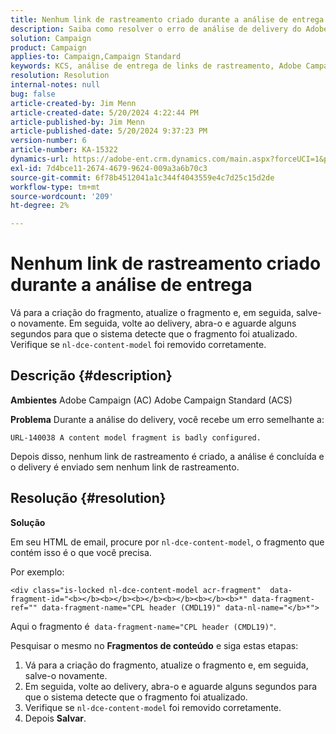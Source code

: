 ```yaml
---
title: Nenhum link de rastreamento criado durante a análise de entrega
description: Saiba como resolver o erro de análise de delivery do Adobe Campaign Standard.
solution: Campaign
product: Campaign
applies-to: Campaign,Campaign Standard
keywords: KCS, análise de entrega de links de rastreamento, Adobe Campaign Standard, Adobe Campaign, erro, HTML, fragmento, ACS, AC, Solução de problemas
resolution: Resolution
internal-notes: null
bug: false
article-created-by: Jim Menn
article-created-date: 5/20/2024 4:22:44 PM
article-published-by: Jim Menn
article-published-date: 5/20/2024 9:37:23 PM
version-number: 6
article-number: KA-15322
dynamics-url: https://adobe-ent.crm.dynamics.com/main.aspx?forceUCI=1&pagetype=entityrecord&etn=knowledgearticle&id=3540782f-c516-ef11-9f8a-6045bd006268
exl-id: 7d4bce11-2674-4679-9624-009a3a6b70c3
source-git-commit: 6f78b4512041a1c344f4043559e4c7d25c15d2de
workflow-type: tm+mt
source-wordcount: '209'
ht-degree: 2%

---
```


# Nenhum link de rastreamento criado durante a análise de entrega


Vá para a criação do fragmento, atualize o fragmento e, em seguida, salve-o novamente. Em seguida, volte ao delivery, abra-o e aguarde alguns segundos para que o sistema detecte que o fragmento foi atualizado. Verifique se `nl-dce-content-model` foi removido corretamente.

## Descrição {#description}


<b>Ambientes</b>
Adobe Campaign (AC) Adobe Campaign Standard (ACS)

<b>Problema</b>
Durante a análise do delivery, você recebe um erro semelhante a:


```
URL-140038 A content model fragment is badly configured.
```


Depois disso, nenhum link de rastreamento é criado, a análise é concluída e o delivery é enviado sem nenhum link de rastreamento.


## Resolução {#resolution}


<b>Solução</b>

Em seu HTML de email, procure por `nl-dce-content-model`, o fragmento que contém isso é o que você precisa.

Por exemplo:


```
<div class="is-locked nl-dce-content-model acr-fragment"  data-fragment-id="<b></b><b></b><b></b><b></b><b></b><b>*" data-fragment-ref="" data-fragment-name="CPL header (CMDL19)" data-nl-name="</b>*">
```


Aqui o fragmento é  `data-fragment-name="CPL header (CMDL19)"`.

Pesquisar o mesmo no <b>Fragmentos de conteúdo</b> e siga estas etapas:

1. Vá para a criação do fragmento, atualize o fragmento e, em seguida, salve-o novamente.
2. Em seguida, volte ao delivery, abra-o e aguarde alguns segundos para que o sistema detecte que o fragmento foi atualizado.
3. Verifique se `nl-dce-content-model` foi removido corretamente.
4. Depois <b>Salvar</b>.
